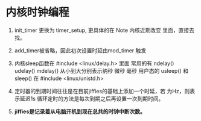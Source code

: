 # 内核时钟编程

1. init_timer 更换为 timer_setup, 更具体的在 Note 内核近期改变 里面，直接去找。

2. add_timer被省略，因此初次设置时延由mod_timer 触发

3. 内核sleep函数在 #include <linux/delay.h> 里面
    常用的有 ndelay()   udelay()   mdelay() 从小到大分别表示纳秒 微秒  毫秒
    用户态的 usleep() 和 sleep() 在 #include <linux/unistd.h>


4. 定时器的到期时间往往是在目前jiffies的基础上添加一个时延，若 为Hz，则表示延迟1s
    循环定时的方法是每次到期之后再设置一次到期时间。

5. **jiffies是记录着从电脑开机到现在总共的时钟中断次数。**